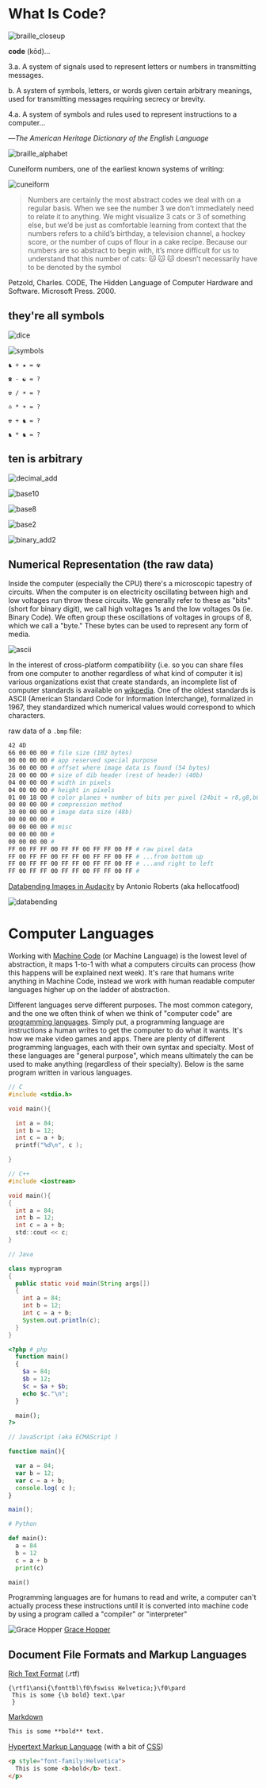 # What Is Code?

![braille_closeup](images/braille_closeup.jpg)

**code** (kōd)...

3.a. A system of signals used to represent letters or numbers in transmitting messages.

b. A system of symbols, letters, or words given certain arbitrary meanings, used for transmitting messages requiring secrecy or brevity.

4.a. A system of symbols and rules used to represent instructions to a computer...

—*The American Heritage Dictionary of the English Language*

![braille_alphabet](images/braille_alphabet.png)

Cuneiform numbers, one of the earliest known systems of writing:

![cuneiform](images/cuneiform.png)

> Numbers are certainly the most abstract codes we deal with on a regular basis. When we see the number 3 we don’t immediately need to relate it to anything. We might visualize 3 cats or 3 of something else, but we’d be just as comfortable learning from context that the numbers refers to a child’s birthday, a television channel, a hockey score, or the number of cups of flour in a cake recipe. Because our numbers are so abstract to begin with, it’s more difficult for us to understand that this number of cats: 🐱 🐱 🐱 doesn’t necessarily have to be denoted by the symbol

Petzold, Charles. CODE, The Hidden Language of Computer Hardware and Software. Microsoft Press. 2000.

## they're all symbols

![dice](images/dice.gif)

![symbols](images/symbols.png)
```
♞ + ★ = ☢

☎ - ☯ = ?

☢ / ☀ = ?

♎ * ☀ = ?

☢ + ♞ = ?

♞ * ♞ = ?
```

## ten is arbitrary

![decimal_add](images/decimal_add.png)

![base10](images/base10.png)

![base8](images/base8.png)

![base2](images/base2.png)

![binary_add2](images/binary_add2.png)

## Numerical Representation (the raw data)

Inside the computer (especially the CPU) there's a microscopic tapestry of circuits. When the computer is on electricity oscillating between high and low voltages run throw these circuits. We generally refer to these as "bits" (short for binary digit), we call high voltages 1s and the low voltages 0s (ie. Binary Code). We often group these oscillations of voltages in groups of 8, which we call a "byte." These bytes can be used to represent any form of media.

![ascii](images/ascii.png)

In the interest of cross-platform compatibility (i.e. so you can share files from one computer to another regardless of what kind of computer it is) various organizations exist that create standards, an incomplete list of computer standards is available on [wikpedia](https://en.wikipedia.org/wiki/List_of_computer_standards). One of the oldest standards is ASCII (American Standard Code for Information Interchange), formalized in 1967, they standardized which numerical values would correspond to which characters.

raw data of a `.bmp` file:
```bash
42 4D
66 00 00 00 # file size (102 bytes)
00 00 00 00 # app reserved special purpose
36 00 00 00 # offset where image data is found (54 bytes)
28 00 00 00 # size of dib header (rest of header) (40b)
04 00 00 00 # width in pixels
04 00 00 00 # height in pixels
01 00 18 00 # color planes + number of bits per pixel (24bit = r8,g8,b8)
00 00 00 00 # compression method
30 00 00 00 # image data size (48b)
00 00 00 00 #
00 00 00 00 # misc
00 00 00 00 #
00 00 00 00 #
FF 00 FF FF 00 FF FF 00 FF FF 00 FF # raw pixel data
FF 00 FF FF 00 FF FF 00 FF FF 00 FF # ...from bottom up
FF 00 FF FF 00 FF FF 00 FF FF 00 FF # ...and right to left
FF 00 FF FF 00 FF FF 00 FF FF 00 FF #
```

[Databending Images in Audacity](https://www.hellocatfood.com/databending-using-audacity/) by Antonio Roberts (aka hellocatfood)

![databending](images/databending.jpg)

# Computer Languages

Working with [Machine Code](https://en.wikipedia.org/wiki/Machine_code) (or Machine Language) is the lowest level of abstraction, it maps 1-to-1 with what a computers circuits can process (how this happens will be explained next week). It's rare that humans write anything in Machine Code, instead we work with human readable computer languages higher up on the ladder of abstraction.

Different languages serve different purposes. The most common category, and the one we often think of when we think of "computer code" are [programming languages](https://en.wikipedia.org/wiki/Programming_language). Simply put, a programming language are instructions a human writes to get the computer to do what it wants. It's how we make video games and apps. There are plenty of different programming languages, each with their own syntax and specialty. Most of these languages are "general purpose", which means ultimately the can be used to make anything (regardless of their specialty). Below is the same program written in various languages.

```c
// C
#include <stdio.h>

void main(){

  int a = 84;
  int b = 12;
  int c = a + b;
  printf("%d\n", c );

}
```

```c
// C++
#include <iostream>

void main(){
{
  int a = 84;
  int b = 12;
  int c = a + b;
  std::cout << c;
}
```

```java
// Java

class myprogram
{
  public static void main(String args[])
  {
    int a = 84;
    int b = 12;
    int c = a + b;
    System.out.println(c);
  }
}
```
```php
<?php # php
  function main()
  {
    $a = 84;
    $b = 12;
    $c = $a + $b;
    echo $c."\n";
  }

  main();
?>
```

```JavaScript
// JavaScript (aka ECMAScript )

function main(){

  var a = 84;
  var b = 12;
  var c = a + b;
  console.log( c );
}

main();
```

```python
# Python

def main():
  a = 84
  b = 12
  c = a + b
  print(c)

main()
```

Programming languages are for humans to read and write, a computer can't actually process these instructions until it is converted into machine code by using a program called a "compiler" or "interpreter"

![Grace Hopper](images/grace.jpg)
[Grace Hopper](https://en.wikipedia.org/wiki/Grace_Hopper)

## Document File Formats and Markup Languages

[Rich Text Format](https://en.wikipedia.org/wiki/Rich_Text_Format) (.rtf)
```rtf
{\rtf1\ansi{\fonttbl\f0\fswiss Helvetica;}\f0\pard
 This is some {\b bold} text.\par
 }
 ```

[Markdown](https://en.wikipedia.org/wiki/Markdown)
```md
This is some **bold** text.
```

[Hypertext Markup Language](https://en.wikipedia.org/wiki/HTML) (with a bit of [CSS](https://en.wikipedia.org/wiki/Cascading_Style_Sheets))
```html
<p style="font-family:Helvetica">
  This is some <b>bold</b> text.
</p>
```

